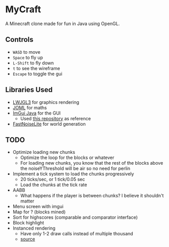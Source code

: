 # MyCraft
A Minecraft clone made for fun in Java using OpenGL.

Controls
-----
* `WASD` to move
* `Space` to fly up
* `L-Shift` to fly down
* `t` to see the wireframe
* `Escape` to toggle the gui

Libraries Used
-----
* [LWJGL3](https://github.com/LWJGL/lwjgl3) for graphics rendering
* [JOML](https://github.com/JOML-CI/JOML) for maths
* [ImGui Java](https://github.com/SpaiR/imgui-java) for the GUI
    * Used [this repository](https://github.com/Trolobezka/mwe-imgui-java) as reference
* [FastNoiseLite](https://github.com/Auburn/FastNoiseLite) for world generation

TODO
-----
* Optimize loading new chunks
    * Optimize the loop for the blocks or whatever
    * For loading new chunks, you know that the rest of the blocks above the noiseYThreshold will be air so no need for perlin
* Implement a tick system to load the chunks progressively
    * 20 ticks/sec, or 1 tick/0.05 sec
    * Load the chunks at the tick rate
* AABB
    * What happens if the player is between chunks? I believe it shouldn't matter
* Menu screen with imgui
* Map for ? (blocks mined)
* Sort for highscores (comparable and comparator interface)
* Block highlight
* Instanced rendering
    * Have only 1-2 draw calls instead of multiple thousand
    * [source](https://learnopengl.com/Advanced-OpenGL/Instancing)
